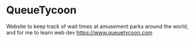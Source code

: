 # QueueTycoon
Website to keep track of wait times at amusement parks around the world, and for me to learn web dev
https://www.queuetycoon.com